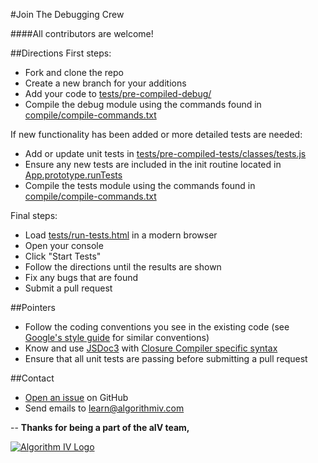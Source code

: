#Join The Debugging Crew

####All contributors are welcome!


##Directions
First steps:
- Fork and clone the repo
- Create a new branch for your additions
- Add your code to [tests/pre-compiled-debug/](https://github.com/imaginate/algorithmIV-javascript-debugger/tree/master/tests/pre-compiled-debug)
- Compile the debug module using the commands found in [compile/compile-commands.txt](https://github.com/imaginate/algorithmIV-javascript-debugger/blob/e05c3806325013af5b03c2c7f68726d34138bdc2/compile/compile-commands.txt#L8-39)

If new functionality has been added or more detailed tests are needed:
- Add or update unit tests in [tests/pre-compiled-tests/classes/tests.js](https://github.com/imaginate/algorithmIV-javascript-debugger/blob/master/tests/pre-compiled-testsclasses/tests.js)
- Ensure any new tests are included in the init routine located in [App.prototype.runTests](https://github.com/imaginate/algorithmIV-javascript-debugger/blob/e05c3806325013af5b03c2c7f68726d34138bdc2/tests/pre-compiled-tests/classes/app.js#L90-94)
- Compile the tests module using the commands found in [compile/compile-commands.txt](https://github.com/imaginate/algorithmIV-javascript-debugger/blob/e05c3806325013af5b03c2c7f68726d34138bdc2/compile/compile-commands.txt#L41-78)

Final steps:
- Load [tests/run-tests.html](https://github.com/imaginate/algorithmIV-javascript-debugger/blob/master/tests/run-tests.html) in a modern browser
- Open your console
- Click "Start Tests"
- Follow the directions until the results are shown
- Fix any bugs that are found
- Submit a pull request


##Pointers
- Follow the coding conventions you see in the existing code (see [Google's style guide](https://google-styleguide.googlecode.com/svn/trunk/javascriptguide.xml?showone=Code_formatting#Code_formatting) for similar conventions)
- Know and use [JSDoc3](http://usejsdoc.org/) with [Closure Compiler specific syntax](https://developers.google.com/closure/compiler/)
- Ensure that all unit tests are passing before submitting a pull request


##Contact
- [Open an issue](https://github.com/imaginate/algorithmIV-javascript-debugger/issues) on GitHub
- Send emails to [learn@algorithmiv.com](mailto:learn@algorithmiv.com)


--
**Thanks for being a part of the aIV team,**

<a href="http://www.algorithmiv.com"><img src="http://www.algorithmiv.com/images/aIV-logo.png" alt="Algorithm IV Logo" /></a>